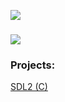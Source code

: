 ![](https://github-readme-stats.vercel.app/api/top-langs/?username=i-dont-have-any-good-names&bg_color=00000000&border_color=aaaaaa88&text_color=888888)

<!--
<div align="left">
  <img src="/C_logo.svg" height="38" width="36" alt="c logo"  />
  <img src="/cpp_logo.png" height="38" width="36" alt="cplusplus logo"  />
  <img src="/python.png" height="38" width="36" alt="python logo"  />
</div>
-->

###


![](https://github-readme-stats.vercel.app/api?username=i-dont-have-any-good-names&show_icons=true&bg_color=00000000&border_color=aaaaaa88&text_color=888888&custom_title=Stats)

<h3 allign="left">Projects:</h3>
<div align="left">
  <a href="https://github.com/i-dont-have-any-good-names/C_SDL">SDL2 (C)</a>
</div>
